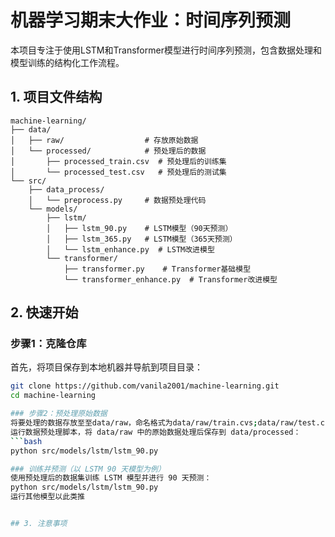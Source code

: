# 机器学习期末大作业：时间序列预测
本项目专注于使用LSTM和Transformer模型进行时间序列预测，包含数据处理和模型训练的结构化工作流程。


## 1. 项目文件结构
```
machine-learning/
├── data/
│   ├── raw/                  # 存放原始数据
│   └── processed/            # 预处理后的数据
│       ├── processed_train.csv  # 预处理后的训练集
│       └── processed_test.csv   # 预处理后的测试集
└── src/
    ├── data_process/
    │   └── preprocess.py     # 数据预处理代码
    └── models/
        ├── lstm/
        │   ├── lstm_90.py    # LSTM模型（90天预测）
        │   ├── lstm_365.py   # LSTM模型（365天预测）
        │   └── lstm_enhance.py  # LSTM改进模型
        └── transformer/
            ├── transformer.py    # Transformer基础模型
            └── transformer_enhance.py  # Transformer改进模型
```
            

## 2. 快速开始

### 步骤1：克隆仓库
首先，将项目保存到本地机器并导航到项目目录：
```bash
git clone https://github.com/vanila2001/machine-learning.git
cd machine-learning

### 步骤2：预处理原始数据
将要处理的数据存放至至data/raw，命名格式为data/raw/train.cvs;data/raw/test.csv
运行数据预处理脚本，将 data/raw 中的原始数据处理后保存到 data/processed：
```bash
python src/models/lstm/lstm_90.py

### 训练并预测（以 LSTM 90 天模型为例）
使用预处理后的数据集训练 LSTM 模型并进行 90 天预测：
python src/models/lstm/lstm_90.py
运行其他模型以此类推


## 3. 注意事项



